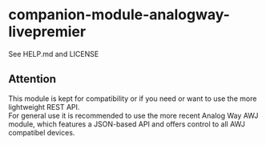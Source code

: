 # companion-module-analogway-livepremier
See HELP.md and LICENSE

## Attention
This module is kept for compatibility or if you need or want to use the more lightweight REST API.  
For general use it is recommended to use the more recent Analog Way AWJ module, which features a JSON-based API and offers control to all AWJ compatibel devices.
